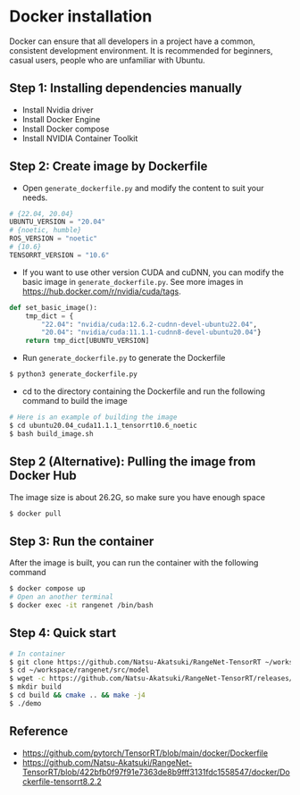 # Docker installation

Docker can ensure that all developers in a project have a common, consistent development environment. It is recommended for beginners, casual users, people who are unfamiliar with Ubuntu.

## Step 1: Installing dependencies manually

- Install Nvidia driver
- Install Docker Engine
- Install Docker compose
- Install NVIDIA Container Toolkit

## Step 2: Create image by Dockerfile

- Open `generate_dockerfile.py` and modify the content to suit your needs.

```python
# {22.04, 20.04}
UBUNTU_VERSION = "20.04"
# {noetic, humble}
ROS_VERSION = "noetic"
# {10.6}
TENSORRT_VERSION = "10.6"
```

- If you want to use other version CUDA and cuDNN, you can modify the basic image in `generate_dockerfile.py`. See more images in https://hub.docker.com/r/nvidia/cuda/tags.

```python
def set_basic_image():
    tmp_dict = {
        "22.04": "nvidia/cuda:12.6.2-cudnn-devel-ubuntu22.04",
        "20.04": "nvidia/cuda:11.1.1-cudnn8-devel-ubuntu20.04"}
    return tmp_dict[UBUNTU_VERSION]
```

- Run `generate_dockerfile.py` to generate the Dockerfile

```bash
$ python3 generate_dockerfile.py
```

- cd to the directory containing the Dockerfile and run the following command to build the image

```bash
# Here is an example of building the image
$ cd ubuntu20.04_cuda11.1.1_tensorrt10.6_noetic
$ bash build_image.sh
```

## Step 2 (Alternative): Pulling the image from Docker Hub

The image size is about 26.2G, so make sure you have enough space

```bash
$ docker pull
```

## Step 3: Run the container

After the image is built, you can run the container with the following command

```bash
$ docker compose up
# Open an another terminal
$ docker exec -it rangenet /bin/bash
```

## Step 4: Quick start

```bash
# In container
$ git clone https://github.com/Natsu-Akatsuki/RangeNet-TensorRT ~/workspace/rangenet/src
$ cd ~/workspace/rangenet/src/model
$ wget -c https://github.com/Natsu-Akatsuki/RangeNet-TensorRT/releases/download/v0.0.0-alpha/model.onnx
$ mkdir build
$ cd build && cmake .. && make -j4
$ ./demo 
```

## Reference

- https://github.com/pytorch/TensorRT/blob/main/docker/Dockerfile
- https://github.com/Natsu-Akatsuki/RangeNet-TensorRT/blob/422bfb0f97f91e7363de8b9fff3131fdc1558547/docker/Dockerfile-tensorrt8.2.2

